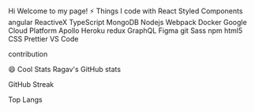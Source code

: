  Hi
Welcome to my page!
⚡ Things I code with
React Styled Components angular ReactiveX TypeScript MongoDB Nodejs Webpack Docker Google Cloud Platform Apollo Heroku redux GraphQL Figma git Sass npm html5 CSS Prettier VS Code

contribution

😄 Cool Stats
Ragav's GitHub stats

GitHub Streak

Top Langs
